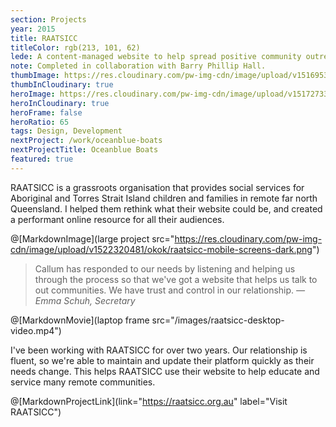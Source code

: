 ```yaml
---
section: Projects
year: 2015
title: RAATSICC
titleColor: rgb(213, 101, 62)
lede: A content-managed website to help spread positive community outreach news.
note: Completed in collaboration with Barry Phillip Hall.
thumbImage: https://res.cloudinary.com/pw-img-cdn/image/upload/v1516953098/okok/thumb-raatsicc.jpg
thumbInCloudinary: true
heroImage: https://res.cloudinary.com/pw-img-cdn/image/upload/v1517273310/okok/raatsicc-desktop-hero.jpg
heroInCloudinary: true
heroFrame: false
heroRatio: 65
tags: Design, Development
nextProject: /work/oceanblue-boats
nextProjectTitle: Oceanblue Boats
featured: true
---
```


RAATSICC is a grassroots organisation that provides social services for Aboriginal and Torres Strait Island children and families in remote far north Queensland. I helped them rethink what their website could be, and created a performant online resource for all their audiences.

@[MarkdownImage](large project src="https://res.cloudinary.com/pw-img-cdn/image/upload/v1522320481/okok/raatsicc-mobile-screens-dark.png")

> Callum has responded to our needs by listening and helping us through the process so that we've got a website that helps us talk to out communities. We have trust and control in our relationship. _— Emma Schuh, Secretary_

@[MarkdownMovie](laptop frame src="/images/raatsicc-desktop-video.mp4")

I've been working with RAATSICC for over two years. Our relationship is fluent, so we're able to maintain and update their platform quickly as their needs change. This helps RAATSICC use their website to help educate and service many remote communities.

<!-- @[MarkdownNote](note="Frontend development done in collaboration with <a href='https://github.com/BarryPH'> Barry Phillip Hall.</a>") -->

@[MarkdownProjectLink](link="https://raatsicc.org.au" label="Visit RAATSICC")
